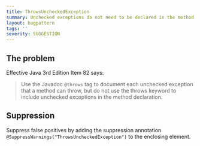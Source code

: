 ```yaml
---
title: ThrowsUncheckedException
summary: Unchecked exceptions do not need to be declared in the method signature.
layout: bugpattern
tags: ''
severity: SUGGESTION
---
```


<!--
*** AUTO-GENERATED, DO NOT MODIFY ***
To make changes, edit the @BugPattern annotation or the explanation in docs/bugpattern.
-->


## The problem
Effective Java 3rd Edition Item 82 says:

> Use the Javadoc `@throws` tag to document each unchecked exception that a
> method can throw, but do not use the throws keyword to include unchecked
> exceptions in the method declaration.

## Suppression
Suppress false positives by adding the suppression annotation `@SuppressWarnings("ThrowsUncheckedException")` to the enclosing element.

